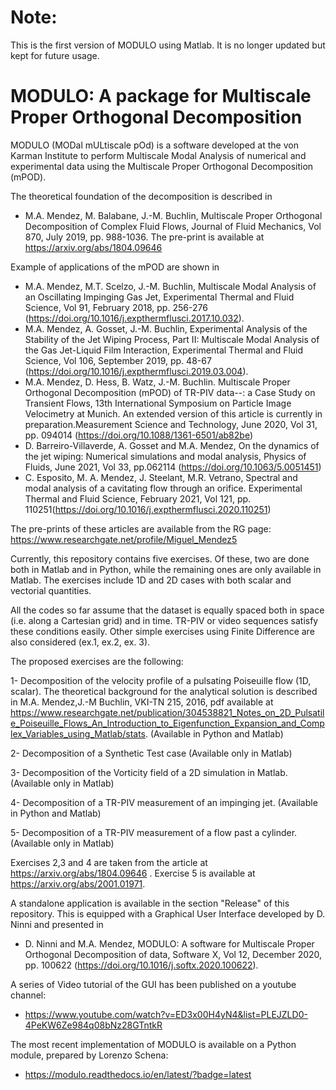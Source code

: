 # Note: 
This is the first version of MODULO using Matlab. It is no longer updated but kept for future usage.



# MODULO: A package for Multiscale Proper Orthogonal Decomposition
MODULO (MODal mULtiscale pOd) is a software developed at the von Karman Institute to perform Multiscale Modal Analysis of numerical and experimental data using the Multiscale Proper Orthogonal Decomposition (mPOD).

The theoretical foundation of the decomposition is described in
- M.A. Mendez, M. Balabane, J.-M. Buchlin, Multiscale Proper Orthogonal Decomposition of Complex Fluid Flows, Journal of Fluid Mechanics, Vol 870, July 2019, pp. 988-1036. The pre-print is available at https://arxiv.org/abs/1804.09646

 Example of applications of the mPOD are shown in

 -  M.A. Mendez, M.T. Scelzo, J.-M. Buchlin, Multiscale Modal Analysis of an Oscillating Impinging Gas Jet, Experimental Thermal and Fluid Science, Vol 91, February 2018, pp. 256-276 (https://doi.org/10.1016/j.expthermflusci.2017.10.032).
 -  M.A. Mendez, A. Gosset, J.-M. Buchlin, Experimental Analysis of the Stability of the Jet Wiping Process, Part II: Multiscale Modal Analysis of the Gas Jet-Liquid Film Interaction, Experimental Thermal and Fluid Science, Vol 106, September 2019, pp. 48-67 (https://doi.org/10.1016/j.expthermflusci.2019.03.004).
 -  M.A. Mendez, D. Hess, B. Watz, J.-M. Buchlin. Multiscale Proper Orthogonal Decomposition (mPOD) of TR-PIV data--: a Case Study on Transient Flows, 13th International Symposium on Particle Image Velocimetry at Munich. An extended version of this article is currently in preparation.Measurement Science and Technology, June 2020, Vol 31, pp. 094014 (https://doi.org/10.1088/1361-6501/ab82be)
 -  D. Barreiro-Villaverde, A. Gosset and M.A. Mendez, On the dynamics of the jet wiping: Numerical simulations and modal analysis, Physics of Fluids, June 2021, Vol 33, pp.062114 (https://doi.org/10.1063/5.0051451)
 -  C. Esposito, M. A. Mendez, J. Steelant, M.R. Vetrano, Spectral and modal analysis of a cavitating flow through an orifice. Experimental Thermal and Fluid Science, February 2021, Vol 121, pp. 110251(https://doi.org/10.1016/j.expthermflusci.2020.110251)

The pre-prints of these articles are available from the RG page: https://www.researchgate.net/profile/Miguel_Mendez5

Currently, this repository contains five exercises. 
Of these, two are done both in Matlab and in Python, while the remaining ones are only available in Matlab. The exercises include 1D and 2D cases with both scalar and vectorial quantities.

All the codes so far assume that the dataset is equally spaced both in space (i.e. along a Cartesian grid) and in time.
TR-PIV or video sequences satisfy these conditions easily. 
Other simple exercises using Finite Difference are also considered (ex.1, ex.2, ex. 3).

The proposed exercises are the following:

1- Decomposition of the velocity profile of a pulsating Poiseuille flow (1D, scalar). The theoretical background for the analytical solution is described in M.A. Mendez,J.-M Buchlin, VKI-TN 215, 2016, pdf available at https://www.researchgate.net/publication/304538821_Notes_on_2D_Pulsatile_Poiseuille_Flows_An_Introduction_to_Eigenfunction_Expansion_and_Complex_Variables_using_Matlab/stats.
(Available in Python and Matlab)

2- Decomposition of a Synthetic Test case
(Available only in Matlab)

3- Decomposition of the Vorticity field of a 2D simulation in Matlab.
(Available only in Matlab)

4- Decomposition of a TR-PIV measurement of an impinging jet.
(Available in Python and Matlab)

5- Decomposition of a TR-PIV measurement of a flow past a cylinder.
(Available only in Matlab)

Exercises 2,3 and 4 are taken from the article at https://arxiv.org/abs/1804.09646 .
Exercise 5 is available at https://arxiv.org/abs/2001.01971.

A standalone application is available in the section "Release" of this repository.
This is equipped with a Graphical User Interface developed by D. Ninni and presented in 

-  D. Ninni and M.A. Mendez, MODULO: A software for Multiscale Proper Orthogonal Decomposition of data, Software X, Vol 12, December 2020, pp. 100622 
   (https://doi.org/10.1016/j.softx.2020.100622).

A series of Video tutorial of the GUI has been published on a youtube channel:

- https://www.youtube.com/watch?v=ED3x00H4yN4&list=PLEJZLD0-4PeKW6Ze984q08bNz28GTntkR

The most recent implementation of MODULO is available on a Python module, prepared by Lorenzo Schena:

- https://modulo.readthedocs.io/en/latest/?badge=latest






